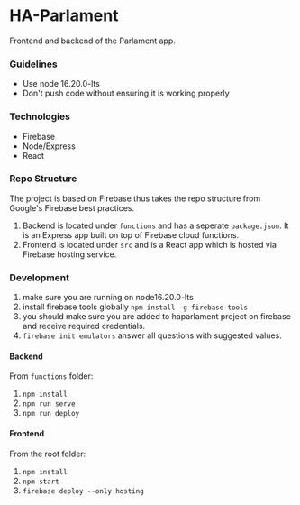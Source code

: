 # HA-Parlament 

Frontend and backend of the Parlament app.

### Guidelines
- Use node 16.20.0-lts
- Don't push code without ensuring it is working properly

### Technologies
- Firebase
- Node/Express
- React

### Repo Structure 
The project is based on Firebase thus takes the repo structure from Google's Firebase best practices.

1. Backend is located under `functions` and has a seperate `package.json`. It is an Express app built on top of Firebase cloud functions.
2. Frontend is located under `src` and is a React app which is hosted via Firebase hosting service.

### Development

1. make sure you are running on node16.20.0-lts
2. install firebase tools globally `npm install -g firebase-tools`
3. you should make sure you are added to haparlament project on firebase and receive required credentials.
4. `firebase init emulators` answer all questions with suggested values.

#### Backend

From `functions` folder:

1. `npm install`
2. `npm run serve`
3. `npm run deploy`

#### Frontend

From the root folder:

1. `npm install`
2. `npm start`
3. `firebase deploy --only hosting`
